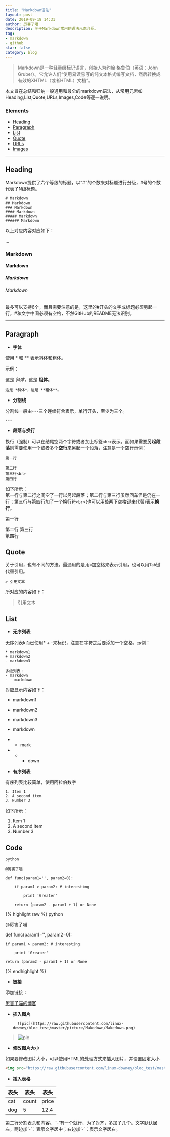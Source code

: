 ```yaml
---
title: "Markdown语法"
layout: post
date: 2019-09-18 14:31
author: 厉害了喵
description: 关于Markdown常用的语法元素介绍。
tag:
- markdown
- github
star: false
category: blog
---
```


> Markdown是一种轻量级标记语言，创始人为约翰·格鲁伯（英语：John Gruber）。它允许人们“使用易读易写的纯文本格式编写文档，然后转换成有效的XHTML（或者HTML）文档”。

本文旨在总结和归纳一般通用和最全的markdown语法，从常用元素如Heading,List,Quote,URLs,Images,Code等逐一说明。

### Elements
- [Heading](#Heading)
- [Paragraph](#Paragraph)
- [List](#List)
- [Quote](#Quote)
- [URLs](#URLs)
- [Images](#Images)

---

## Heading

Markdown提供了六个等级的标题，以“#”的个数来对标题进行分级，#号的个数代表了N级标题。

```
# Markdown
## Markdown
### Markdown
#### Markdown
##### Markdown
###### Markdown
```

以上对应内容对应如下：

...
### Markdown
#### Markdown
##### Markdown
###### Markdown

最多可以支持6个，而且需要注意的是，这里的#开头的文字或标题必须另起一行，#和文字中间必须有空格，不然GitHub的README无法识别。

---

## Paragraph

- **字体**  

使用 * 和 ** 表示斜体和粗体。

示例：

这是 *斜体*，这是 **粗体**。

```
这是 *斜体*，这是 **粗体**。

```

- **分割线**

分割线一般由`---`三个连续符合表示，单行开头，至少为三个。

	---

- **段落与换行**

换行（强制）可以在结尾空两个字符或者加上标签`<br>`表示。而如果需要**另起段落**则需要使用一个或者多个**空行**来另起一个段落，注意是一个空行示例：

```
第一行

第二行
第三行<br>
第四行
```

如下所示：   
第一行与第二行之间空了一行以另起段落；第二行与第三行虽然回车但是仍在一行；第三行与第四行加了一个换行符`<br>`(也可以用敲两下空格键来代替)表示**换行**。

第一行

第二行
第三行  
第四行

## Quote 

关于引用，也有不同的方法。最通用的是用`<`加空格来表示引用，也可以用`Tab`键代替引用。

`> 引用文本`

所对应的内容如下：

> 引用文本

## List

- **无序列表**

无序列表k而已使用* + -来标识，注意在字符之后要添加一个空格，示例：

```
* markdown1
+ markdown2
- markdown3

多级列表：
- markdown
- - markdown
```

对应显示内容如下：

* markdown1
+ markdown2
- markdown3

- markdown
- - mark
- - - down


- **有序列表**

有序列表比较简单，使用阿拉伯数字

```
1. Item 1
2. A second item
3. Number 3
```

如下所示：

1. Item 1
2. A second item
3. Number 3

## Code

```
python

@厉害了喵

def func(param1='', param2=0):

	if param1 > param2: # interesting

		print 'Greater'

	return (param2 - param1 + 1) or None
```

{% highlight raw %}
python

@厉害了喵

def func(param1='', param2=0):

	if param1 > param2: # interesting

		print 'Greater'

	return (param2 - param1 + 1) or None
{% endhighlight %}




- **链接**

添加链接：

[厉害了喵的博客](walkmao.top)

- **插入图片**

		![pic](https://raw.githubusercontent.com/linux-downey/bloc_test/master/picture/Makedown/Makedown.png)

> ![pic](https://raw.githubusercontent.com/linux-downey/bloc_test/master/picture/Makedown/Makedown.png)

- **修改图片大小**

如果要修改图片大小，可以使用HTML的处理方式来插入图片，并设置固定大小

```HTML
<img src="https://raw.githubusercontent.com/linux-downey/bloc_test/master/picture/Makedown/Makedown.png" width="%50" height="%50" />
```

- **插入表格**

表头 | 表头 | 表头
----| ---- | ----
cat | count | price
dog | 5 | 12.4

第二行分割表头和内容。 '-'有一个就行，为了对齐，多加了几个。文字默认居左，两边加‘-’：表示文字居中；右边加‘-’：表示文字居右。